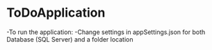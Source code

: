 # ToDoApplication

-To run the application:
-Change settings in appSettings.json for both Database (SQL Server) and a folder location
